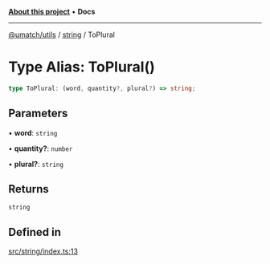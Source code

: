 [**About this project**](../../README.md) • **Docs**

***

[@umatch/utils](../../api.md) / [string](../README.md) / ToPlural

# Type Alias: ToPlural()

```ts
type ToPlural: (word, quantity?, plural?) => string;
```

## Parameters

• **word**: `string`

• **quantity?**: `number`

• **plural?**: `string`

## Returns

`string`

## Defined in

[src/string/index.ts:13](https://github.com/umatch-oficial/utils/blob/main/src/string/index.ts#L13)
